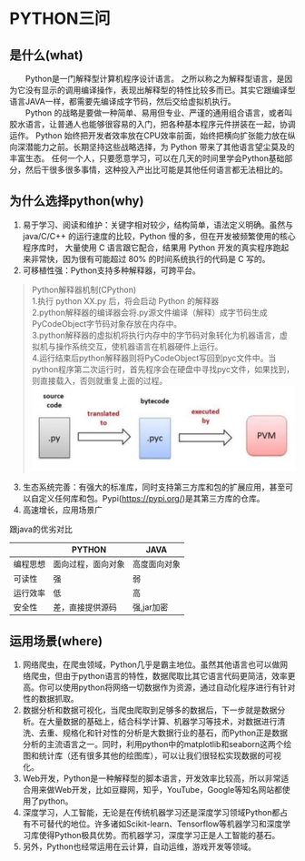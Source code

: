 PYTHON三问
===
是什么(what)
---
&emsp;&emsp;Python是一门解释型计算机程序设计语言。
之所以称之为解释型语言，是因为它没有显示的调用编译操作，表现出解释型的特性比较多而已。其实它跟编译型语言JAVA一样，都需要先编译成字节码，然后交给虚拟机执行。  
&emsp;&emsp;Python 的战略是要做一种简单、易用但专业、严谨的通用组合语言，或者叫胶水语言，让普通人也能够很容易的入门，把各种基本程序元件拼装在一起，协调运作。
Python 始终把开发者效率放在CPU效率前面，始终把横向扩张能力放在纵向深潜能力之前。长期坚持这些战略选择，为 Python 带来了其他语言望尘莫及的丰富生态。
任何一个人，只要愿意学习，可以在几天的时间里学会Python基础部分，然后干很多很多事情，这种投入产出比可能是其他任何语言都无法相比的。


为什么选择python(why)
---
1. 易于学习、阅读和维护：关键字相对较少，结构简单，语法定义明确。虽然与 java/C/C++ 的运行速度的比较，Python 慢的多，但在开发被频繁使用的核心程序库时，
大量使用 C 语言跟它配合，结果用 Python 开发的真实程序跑起来非常快，因为很有可能超过 80% 的时间系统执行的代码是 C 写的。
2. 可移植性强：Python支持多种解释器，可跨平台。
>Python解释器机制(CPython)  
1.执行 python XX.py 后，将会启动 Python 的解释器  
2.python解释器的编译器会将.py源文件编译（解释）成字节码生成PyCodeObject字节码对象存放在内存中。  
3.python解释器的虚拟机将执行内存中的字节码对象转化为机器语言，虚拟机与操作系统交互，使机器语言在机器硬件上运行。  
4.运行结束后python解释器则将PyCodeObject写回到pyc文件中。当python程序第二次运行时，首先程序会在硬盘中寻找pyc文件，如果找到，则直接载入，否则就重复上面的过程。  
![img.png](img.png) 
3. 生态系统完善：有强大的标准库，同时支持第三方库和包的扩展应用，甚至可以自定义任何库和包。Pypi(https://pypi.org/)是其第三方库的仓库。
4. 高速增长，应用场景广  


跟java的优劣对比  

|      | PYTHON | JAVA   |
|------|-------|--------|
| 编程思想 | 面向过程，面向对象 | 高度面向对象 |
| 可读性  | 强  | 弱      |
| 运行效率 | 低     | 高      |
| 安全性  | 差，直接提供源码 | 强,jar加密 |


运用场景(where)
---
1. 网络爬虫，在爬虫领域，Python几乎是霸主地位。虽然其他语言也可以做网络爬虫，但由于python语言的特性，数据爬取比其它语言代码更简洁，效率更高。你可以使用python将网络一切数据作为资源，通过自动化程序进行有针对性的数据抓取。
2. 数据分析和数据可视化，当爬虫爬取到足够多的数据后，下一步就是数据分析。在大量数据的基础上，结合科学计算、机器学习等技术，对数据进行清洗、去重、规格化和针对性的分析是大数据行业的基石，而Python正是数据分析的主流语言之一。同时，利用python中的matplotlib和seaborn这两个绘图和统计库（还有很多其他的绘图库），可以让我们很轻松实现数据的可视化。
3. Web开发，Python是一种解释型的脚本语言，开发效率比较高，所以非常适合用来做Web开发，比如豆瓣网，知乎，YouTube，Google等知名网站都使用了python。
4. 深度学习，人工智能，无论是在传统机器学习还是深度学习领域Python都占有不可替代的地位。许多诸如Scikit-learn、Tensorflow等机器学习和深度学习库使得Python极具优势。而机器学习，深度学习正是人工智能的基石。
5. 另外，Python也经常运用在云计算，自动运维，游戏开发等领域。
